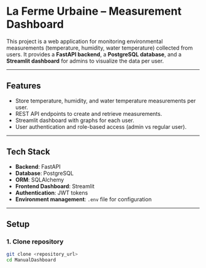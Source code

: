 # La Ferme Urbaine – Measurement Dashboard

This project is a web application for monitoring environmental measurements (temperature, humidity, water temperature) collected from users. It provides a **FastAPI backend**, a **PostgreSQL database**, and a **Streamlit dashboard** for admins to visualize the data per user.

---

## Features

- Store temperature, humidity, and water temperature measurements per user.
- REST API endpoints to create and retrieve measurements.
- Streamlit dashboard with graphs for each user.
- User authentication and role-based access (admin vs regular user).

---

## Tech Stack

- **Backend**: FastAPI
- **Database**: PostgreSQL
- **ORM**: SQLAlchemy
- **Frontend Dashboard**: Streamlit
- **Authentication**: JWT tokens
- **Environment management**: `.env` file for configuration

---

## Setup

### 1. Clone repository

```bash
git clone <repository_url>
cd ManualDashboard
